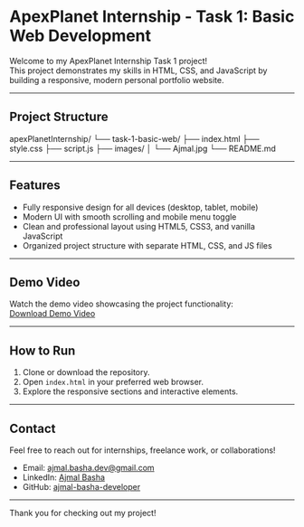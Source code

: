 # ApexPlanet Internship - Task 1: Basic Web Development

Welcome to my ApexPlanet Internship Task 1 project!  
This project demonstrates my skills in HTML, CSS, and JavaScript by building a responsive, modern personal portfolio website.

---

## Project Structure

apexPlanetInternship/
└── task-1-basic-web/
├── index.html
├── style.css
├── script.js
├── images/
│ └── Ajmal.jpg
└── README.md


---

## Features

- Fully responsive design for all devices (desktop, tablet, mobile)
- Modern UI with smooth scrolling and mobile menu toggle
- Clean and professional layout using HTML5, CSS3, and vanilla JavaScript
- Organized project structure with separate HTML, CSS, and JS files

---

## Demo Video

Watch the demo video showcasing the project functionality:  
[Download Demo Video](https://drive.google.com/uc?export=download&id=1xL0_pIBBfl6AbYScFYOn3fV5JmKZiKPd)

---

## How to Run

1. Clone or download the repository.  
2. Open `index.html` in your preferred web browser.  
3. Explore the responsive sections and interactive elements.

---

## Contact

Feel free to reach out for internships, freelance work, or collaborations!  

- Email: ajmal.basha.dev@gmail.com  
- LinkedIn: [Ajmal Basha](https://www.linkedin.com/in/ajmal-basha-developer/)  
- GitHub: [ajmal-basha-developer](https://github.com/ajmal-basha-developer)

---

Thank you for checking out my project!
